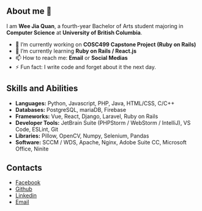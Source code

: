 
## About me 👋
I am **Wee Jia Quan**, a fourth-year Bachelor of Arts student majoring in **Computer Science** at **University of British Columbia**.

- 🔭 I’m currently working on **COSC499 Capstone Project (Ruby on Rails)**
- 🌱 I’m currently learning **Ruby on Rails / React.js**
- 📫 How to reach me: **Email** or **Social Medias**
- ⚡ Fun fact: I write code and forget about it the next day.
## Skills and Abilities
-   **Languages:**  Python, Javascript, PHP, Java, HTML/CSS, C/C++
-   **Databases:**  PostgreSQL, mariaDB, Firebase
-   **Frameworks:**  Vue, React, Django, Laravel, Ruby on Rails
-   **Developer Tools:**  JetBrain Suite (PHPStorm / WebStorm / IntelliJ), VS Code, ESLint, Git
-   **Libraries:**  Pillow, OpenCV, Numpy, Selenium, Pandas
-   **Software:**  SCCM / WDS, Apache, Nginx, Adobe Suite CC, Microsoft Office, Ninite

## Contacts
<ul class="icons">
                <li><a href="https://www.facebook.com/weejiaquan/" class="icon brands fa-facebook"><span class="label">Facebook</span></a></li>
                <li><a href="https://github.com/weejiaquan/" class="icon brands fa-github"><span class="label">Github</span></a></li>
                <li><a href="https://www.linkedin.com/in/weejiaquan/" class="icon brands fa-linkedin"><span class="label">Linkedin</span></a></li>
                <li><a href="mailto:weejiaquan1234@gmail.com" class="icon solid fa-envelope"><span class="label">Email</span></a></li>
            </ul>
<!--
- 👯 I’m looking to collaborate on ...
- 🤔 I’m looking for help with ...
- 💬 Ask me about ...
- -->
